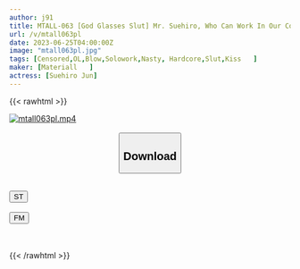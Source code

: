```yaml
---
author: j91
title: MTALL-063 [God Glasses Slut] Mr. Suehiro, Who Can Work In Our Company, Is Actually A Kissing Demon With A Long Tongue And A Strong Belokis Hold In The Piston, So Everyone Will Be Vaginal Cum Shot Jun Suehiro
url: /v/mtall063pl
date: 2023-06-25T04:00:00Z
image: "mtall063pl.jpg"
tags: [Censored,OL,Blow,Solowork,Nasty, Hardcore,Slut,Kiss	 ]
maker: [Materiall   ]
actress: [Suehiro Jun]
---
```



{{< rawhtml >}}

<div class="video" data-videoid="JXgb48BWwJSjv0M">
    <a href="javascript:;">
        <img src="/v/mtall063pl/mtall063pl.jpg" width="WIDTH" height="HEIGHT" alt="mtall063pl.mp4" loading="lazy">
    </a>
</div>

<script type="text/javascript" src="https://j91.asia/asset/on-demand-st.js"></script>

<br>
  <link rel="stylesheet" href="https://j91.asia/asset/bs5.css">
  
  <center>
  <button class="btn btn-primary" type="button" data-bs-toggle="collapse" data-bs-target=".multi-collapse" aria-expanded="false" aria-controls="multiCollapseExample1 multiCollapseExample2"><h2>Download</h2></button></center>
</p>
<div class="row">
  <div class="col">
    <div class="collapse multi-collapse" id="multiCollapseExample1">
      <div class="card card-body">
	      	      <br>
<div class="buttons">  
<a href="https://streamtape.to/v/JXgb48BWwJSjv0M" target="_blank"><button class="btn-hover color-3"><i class="fa fa-download"></i> ST</button></a></div>
    </div>
  </div>
</div>
  <div class="col">
    <div class="collapse multi-collapse" id="multiCollapseExample2">
      <div class="card card-body">
	      <br>
<div class="buttons">
    <a href="https://filemoon.sx/d/p4lwe4j8sg7h" target="_blank"><button class="btn-hover color-8"><i class="fa fa-download"></i> FM</button></a></div>
<br><br>
      </div>
    </div>
  </div>
</div>

{{< /rawhtml >}}